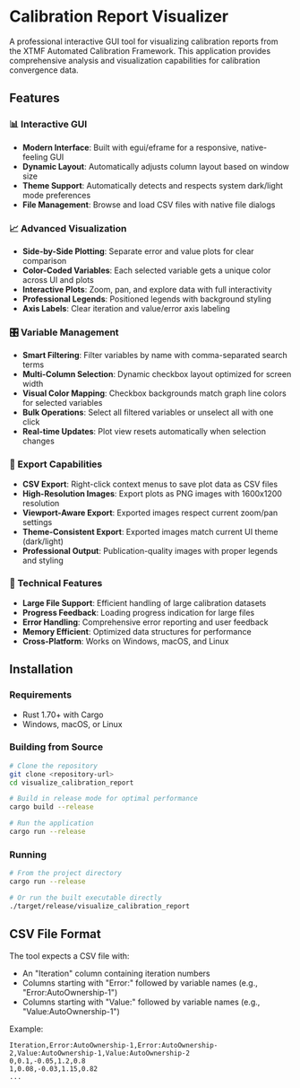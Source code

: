 # Calibration Report Visualizer

A professional interactive GUI tool for visualizing calibration reports from the XTMF Automated Calibration Framework. This application provides comprehensive analysis and visualization capabilities for calibration convergence data.

## Features

### 📊 Interactive GUI
- **Modern Interface**: Built with egui/eframe for a responsive, native-feeling GUI
- **Dynamic Layout**: Automatically adjusts column layout based on window size
- **Theme Support**: Automatically detects and respects system dark/light mode preferences
- **File Management**: Browse and load CSV files with native file dialogs

### 📈 Advanced Visualization
- **Side-by-Side Plotting**: Separate error and value plots for clear comparison
- **Color-Coded Variables**: Each selected variable gets a unique color across UI and plots
- **Interactive Plots**: Zoom, pan, and explore data with full interactivity
- **Professional Legends**: Positioned legends with background styling
- **Axis Labels**: Clear iteration and value/error axis labeling

### 🎛️ Variable Management
- **Smart Filtering**: Filter variables by name with comma-separated search terms
- **Multi-Column Selection**: Dynamic checkbox layout optimized for screen width
- **Visual Color Mapping**: Checkbox backgrounds match graph line colors for selected variables
- **Bulk Operations**: Select all filtered variables or unselect all with one click
- **Real-time Updates**: Plot view resets automatically when selection changes

### 💾 Export Capabilities
- **CSV Export**: Right-click context menus to save plot data as CSV files
- **High-Resolution Images**: Export plots as PNG images with 1600x1200 resolution
- **Viewport-Aware Export**: Exported images respect current zoom/pan settings
- **Theme-Consistent Export**: Exported images match current UI theme (dark/light)
- **Professional Output**: Publication-quality images with proper legends and styling

### 🔧 Technical Features
- **Large File Support**: Efficient handling of large calibration datasets
- **Progress Feedback**: Loading progress indication for large files
- **Error Handling**: Comprehensive error reporting and user feedback
- **Memory Efficient**: Optimized data structures for performance
- **Cross-Platform**: Works on Windows, macOS, and Linux

## Installation

### Requirements
- Rust 1.70+ with Cargo
- Windows, macOS, or Linux

### Building from Source
```bash
# Clone the repository
git clone <repository-url>
cd visualize_calibration_report

# Build in release mode for optimal performance
cargo build --release

# Run the application
cargo run --release
```

### Running
```bash
# From the project directory
cargo run --release

# Or run the built executable directly
./target/release/visualize_calibration_report
```

## CSV File Format

The tool expects a CSV file with:
- An "Iteration" column containing iteration numbers
- Columns starting with "Error:" followed by variable names (e.g., "Error:AutoOwnership-1")
- Columns starting with "Value:" followed by variable names (e.g., "Value:AutoOwnership-1")

Example:
```csv
Iteration,Error:AutoOwnership-1,Error:AutoOwnership-2,Value:AutoOwnership-1,Value:AutoOwnership-2
0,0.1,-0.05,1.2,0.8
1,0.08,-0.03,1.15,0.82
...
```
